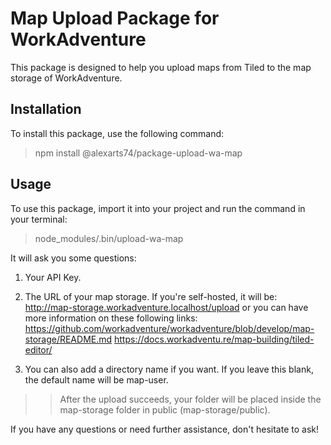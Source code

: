 # Map Upload Package for WorkAdventure

This package is designed to help you upload maps from Tiled to the map storage of WorkAdventure.

## Installation

To install this package, use the following command:

> npm install @alexarts74/package-upload-wa-map

## Usage

To use this package, import it into your project and run the command in your terminal:

> node_modules/.bin/upload-wa-map

It will ask you some questions:

1. Your API Key.

2. The URL of your map storage. If you're self-hosted, it will be: http://map-storage.workadventure.localhost/upload or you can have more information on these following links:
   https://github.com/workadventure/workadventure/blob/develop/map-storage/README.md
   https://docs.workadventu.re/map-building/tiled-editor/

3. You can also add a directory name if you want. If you leave this blank, the default name will be map-user.

> > After the upload succeeds, your folder will be placed inside the map-storage folder in public (map-storage/public).

If you have any questions or need further assistance, don't hesitate to ask!
